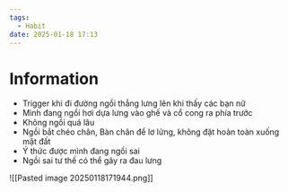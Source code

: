 ```yaml
---
tags:
  - Habit
date: 2025-01-18 17:13
---
```


# Information

- Trigger khi đi đường ngồi thẳng lưng lên khi thấy các bạn nữ
- Mình đang ngồi hơi dựa lưng vào ghế và cổ cong ra phía trước
- Không ngồi quá lâu
- Ngồi bắt chéo chân, Bàn chân để lơ lửng, không đặt hoàn toàn xuống mặt đất
- Ý thức được mình đang ngồi sai
- Ngồi sai tư thế có thể gây ra đau lưng 

![[Pasted image 20250118171944.png]]